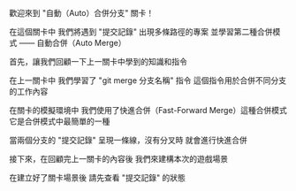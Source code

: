 歡迎來到
"自動（Auto）合併分支" 關卡！

在這個關卡中
我們將遇到 "提交記錄" 出現多條路徑的專案
並學習第二種合併模式 —— 自動合併（Auto Merge）

首先，讓我們回顧一下上一關卡中學到的知識和指令

在上一關卡中
我們學習了 "git merge 分支名稱" 指令
這個指令用於合併不同分支的工作內容

在關卡的模擬環境中
我們使用了快進合併（Fast-Forward Merge）這種合併模式
它是合併模式中最簡單的一種

當兩個分支的 "提交記錄" 呈現一條線，沒有分叉時
就會進行快進合併

接下來，在回顧完上一關卡的內容後
我們來建構本次的遊戲場景

在建立好了關卡場景後
請先查看 "提交記錄" 的狀態